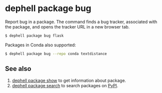 # dephell package bug

Report bug in a package. The command finds a bug tracker, associated with the package, and opens the tracker URL in a new browser tab.

```bash
$ dephell package bug flask
```

Packages in Conda also supported:

```bash
$ dephell package bug --repo conda textdistance
```

## See also

1. [dephell package show](cmd-package-show) to get information about package.
1. [dephell package search](cmd-package-search) to search packages on [PyPI](https://pypi.org/).
